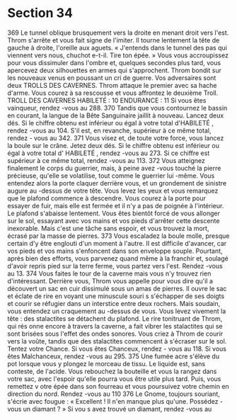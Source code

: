 # Section 34

369
Le tunnel oblique brusquement vers la droite en menant droit vers l'est. Throm s'arrête et
vous fait signe de l'imiter. Il tourne lentement la tête de gauche à droite, l'oreille aux
aguets. «  J'entends dans le tunnel des pas qui viennent vers nous, chuchot e-t-il. Tire ton
épée.  » Vous vous accroupissez pour vous dissimuler dans l'ombre et, quelques secondes
plus tard, vous apercevez deux silhouettes en armes qui s'approchent. Throm bondit sur
les nouveaux venus en poussant un cri de guerre. Vos adversaires sont deux TROLLS
DES CAVERNES. Throm attaque le premier avec sa hache d'arme. Vous courez à sa
rescousse et vous affrontez le deuxième Troll.
TROLL DES CAVERNES
HABILETÉ  : 10 ENDURANCE  : 11
Si vous êtes vainqueur, rendez -vous au 288.
370
Tandis que vous contournez le bassin en courant, la langue de la Bête Sanguinaire jaillit à
nouveau. Lancez deux dés. Si le chiffre obtenu est inférieur ou égal à votre total
d'HABILETÉ , rendez -vous au 104. S'il est, en revanche, supérieur à ce même total, rendez -
vous au 342.
371
Vous visez et, de toute votre force, vous lancez la boule sur le crâne. Jetez deux dés. Si le
chiffre obtenu est inférieur ou égal à votre total d' HABILETÉ , rendez -vous au 273. Si ce
chiffre est supérieur à ce même total, rendez -vous au 113.
372
Vous atteignez finalement le corps du guerrier, mais, à peine avez -vous touché la pierre
précieuse, qu'elle se volatilise, tout comme le guerrier lui -même. Vous entendez alors la
porte claquer derrière vous, et un grondement de sinistre augure au -dessus de votre tête.
Vous levez les yeux et vous remarquez que le plafond commence à descendre. Vous
courez à la porte pour essayer de fuir, mais elle est fermée et il n'y a pas de poignée à
l'intérieur. Le plafond s'abaisse lentement. Vous êtes bientôt forcé de vous allonger sur le
sol, essayant avec vos mains et vos pieds d'arrêter cette descente inexorable. Mais c'est
une tâche sans espoir, et vous trouvez la mort, écrasé par la masse de pierres.
373
Vous escaladez la boule molle, presque certain d'y être englouti d'un moment à l'autre. II
est difficile d'avancer, car vos pieds et vos mains s'enfoncent dans son enveloppe  souple.
Pourtant, après bien des efforts, vous parvenez quand même à la franchir et, soulagé
d'avoir repris pied sur la terre ferme, vous partez vers l'est. Rendez -vous au 13.
374
Vous faites le tour de la caverne mais vous n'y trouvez rien d'intéressant. Derrière vous,
Throm vous appelle pour vous dire qu'il a découvert un sac en cuir dissimulé sous un
amas de pierres. Il ouvre le sac et éclate de rire en voyant une minuscule souri s
s'échapper de ses doigts et courir se réfugier dans un interstice entre deux rochers. Mais
soudain, vous entendez un craquement au -dessus de vous. Vous levez vivement la tête  :
des stalactites se détachent du plafond. Le rire tonitruant de Throm, qui rés onne encore à
travers la caverne, a fait vibrer les stalactites qui se sont brisées sous l'effet des ondes
sonores. Vous criez à Throm de courir vers la voûte, tandis que des stalactites
commencent à s'écraser sur le sol. Tentez votre Chance. Si vous êtes Chanceux, rendez -
vous au 118. Si vous êtes Malchanceux, rendez -vous au 295.
375
Une fumée acre s'élève du pot lorsque vous y plongez le morceau de tissu. Le liquide est,
sans conteste, de l'acide. Vous rebouchez la bouteille et vous la rangez dans votre sac,
avec l'espoir qu'elle pourra vous être utile plus tard. Puis, vous remettez v otre épée dans
son fourreau et vous poursuivez votre chemin en direction du nord. Rendez -vous au 110
376
Le Gnome, toujours souriant, s'écrie avec fougue  : « Excellent  ! Il n'en manque plus
qu'une. Possédez -vous un diamant  ? » Si vou s avez trouvé un diamant, rendez -vous au